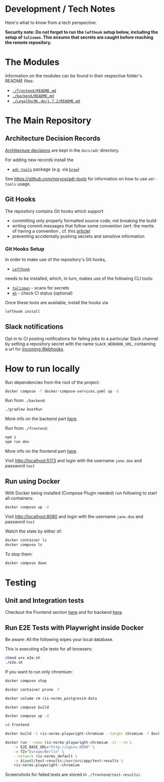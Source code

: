 # Development / Tech Notes

Here's what to know from a tech perspective.

**Security note: Do not forget to run the `lefthook` setup below, including the setup of `talisman`. This ensures that secrets are caught before reaching the remote repository.**

# The Modules

Information on the modules can be found in their respective folder's README files:

- [`./frontend/README.md`](./frontend/README.md)
- [`./backend/README.md`](./backend/README.md)
- [`./LegalDocML.de/1.7.2/README.md`](./LegalDocML.de/1.7.2/README.md)

# The Main Repository

## Architecture Decision Records

[Architecture decisions](https://cognitect.com/blog/2011/11/15/documenting-architecture-decisions)
are kept in the `docs/adr` directory.

For adding new records install the

- [`adr-tools`](https://github.com/npryce/adr-tools) package (e.g. via [`brew`](https://formulae.brew.sh/formula/adr-tools))

See https://github.com/npryce/adr-tools for information on how to use `adr-tools` usage.

## Git Hooks

The repository contains Git hooks which support

- committing only properly formatted source code, not breaking the build
- writing commit messages that follow some convention (wrt. the merits of having a convention , cf. this [article](https://chris.beams.io/posts/git-commit/))
- preventing accidentally pushing secrets and sensitive information

### Git Hooks Setup

In order to make use of the repository's Git hooks,

- [`Lefthook`](https://github.com/evilmartians/lefthook)

needs to be installed, which, in turn, makes use of the following CLI tools:

- [`talisman`](https://thoughtworks.github.io/talisman/docs) - scans for secrets
- [`gh`](https://github.com/cli/cli) - check CI status (optional)

Once these tools are available, install the hooks via

```bash
lefthook install
```

## Slack notifications

Opt in to CI posting notifications for failing jobs to a particular Slack channel by setting a repository secret
with the name `SLACK_WEBHOOK_URL`, containing a url for [Incoming Webhooks](https://api.slack.com/messaging/webhooks).

# How to run locally

Run dependencies from the root of the project:

```bash
docker compose -f docker-compose-services.yaml up -d
```

Run from `./backend`:

```bash
./gradlew bootRun
```

More info on the backend part [here](./backend/README.md).

Run from `./frontend`:

```bash
npm i
npm run dev
```

More info on the frontend part [here](./frontend/README.md).

Visit [http://localhost:5173](http://localhost:5173) and login with the username `jane.doe` and password `test`

## Run using Docker

With Docker being installed (Compose Plugin needed) run following to start all containers:

```bash
docker compose up -d
```

Visit [http://localhost:8080](http://localhost:8080) and login with the username `jane.doe` and password `test`

Watch the state by either of:

```bash
docker container ls
docker compose ls
```

To stop them:

```bash
docker compose down
```

# Testing

## Unit and Integration tests

Checkout the Frontend section [here](./frontend/README.md#quick-start) and for backend [here](./backend/README.md#tests).

## Run E2E Tests with Playwright inside Docker

Be aware: All the following wipes your local database.

This is executing e2e tests for all browsers:

```bash
chmod u+x e2e.sh
./e2e.sh
```

If you want to run only chromium:

```bash
docker compose stop

docker container prune -f

docker volume rm ris-norms_postgres14-data

docker compose build

docker compose up -d

cd frontend

docker build -t ris-norms-playwright-chromium --target chromium -f DockerfilePlaywright .

docker run --name ris-norms-playwright-chromium -it --rm \
    -e E2E_BASE_URL="http://nginx:8080" \
    -e TZ="Europe/Berlin" \
    --network ris-norms_default \
    -v $(pwd)/test-results:/usr/src/app/test-results \
    ris-norms-playwright--chromium
```

Screenshots for failed tests are stored in `./frontend/test-results/`.
